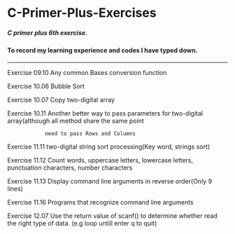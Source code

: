 # C-Primer-Plus-Exercises

##### C primer plus 6th exercise. 

#### To record my learning experience and codes I have typed down.

------------------------------------------------------------------

Exercise 09.10  Any common Bases conversion function

Exercise 10.06  Bubble Sort

Exercise 10.07  Copy two-digital array

Exercise 10.11  Another  better way to pass parameters for two-digital array(although all method share the same point

                need to pass Rows and Columns

Exercise 11.11  two-digital string  sort processing(Key word, strings sort)

Exercise 11.12  Count words, uppercase letters, lowercase letters, punctuation characters, number characters

Exercise 11.13  Display command line arguments in reverse order(Only 9 lines)

Exercise 11.16  Programs that recognize command line arguments

Exercise 12.07  Use the return value of scanf() to determine whether read the right type of data. (e.g  loop untill enter q to quit)

